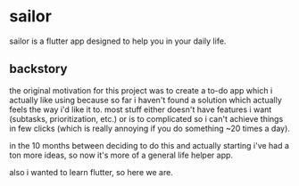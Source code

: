 # sailor
sailor is a flutter app designed to help you in your daily life.

## backstory
the original motivation for this project was to create a to-do app which i actually like using because so far i haven't found a solution which actually feels the way i'd like it to. most stuff either doesn't have features i want (subtasks, prioritization, etc.) or is to complicated so i can't achieve things in few clicks (which is really annoying if you do something ~20 times a day).

in the 10 months between deciding to do this and actually starting i've had a ton more ideas, so now it's more of a general life helper app.

also i wanted to learn flutter, so here we are.
